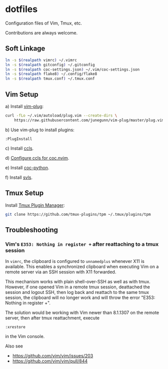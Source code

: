 # dotfiles

Configuration files of Vim, Tmux, etc.

Contributions are always welcome.

## Soft Linkage
```bash
ln -s $(realpath vimrc) ~/.vimrc
ln -s $(realpath gitconfig) ~/.gitconfig
ln -s $(realpath coc-settings.json) ~/.vim/coc-settings.json
ln -s $(realpath flake8) ~/.config/flake8
ln -s $(realpath tmux.conf) ~/.tmux.conf
```

## Vim Setup

a) Install [vim-plug](https://github.com/junegunn/vim-plug):

```bash
curl -fLo ~/.vim/autoload/plug.vim --create-dirs \
    https://raw.githubusercontent.com/junegunn/vim-plug/master/plug.vim
```

b) Use vim-plug to install plugins:

```
:PlugInstall
```

c) Install [ccls](https://github.com/MaskRay/ccls).

d) [Configure ccls for coc.nvim](https://github.com/MaskRay/ccls/wiki/coc.nvim).

e) Install [coc-python](https://github.com/neoclide/coc-python).

f) Install [svls](https://github.com/dalance/svls).

## Tmux Setup

Install [Tmux Plugin Manager](https://github.com/tmux-plugins/tpm):

```bash
git clone https://github.com/tmux-plugins/tpm ~/.tmux/plugins/tpm
```

## Troubleshooting

### Vim's `E353: Nothing in register +` after reattaching to a tmux session

In `vimrc`, the clipboard is configured to `unnamedplus` whenever X11 is available. This enables a synchronized clipboard when executing Vim on a remote server via an SSH session with X11 forwarded.

This mechanism works with plain shell-over-SSH as well as with tmux. However, if one opened Vim in a remote tmux session, deattached the session and logout SSH, then log back and reattach to the same tmux session, the clipboard will no longer work and will throw the error "E353: Nothing in register +".

The solution would be working with Vim newer than 8.1.1307 on the remote server, then after tmux reattachment, execute
```
:xrestore
```
in the Vim console.

Also see
- https://github.com/vim/vim/issues/203
- https://github.com/vim/vim/pull/844
